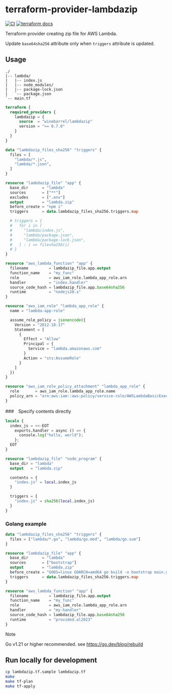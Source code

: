 # terraform-provider-lambdazip

[![CI](https://github.com/winebarrel/terraform-provider-lambdazip/actions/workflows/ci.yml/badge.svg)](https://github.com/winebarrel/terraform-provider-lambdazip/actions/workflows/ci.yml)
[![terraform docs](https://img.shields.io/badge/terraform-docs-%35835CC?logo=terraform)](https://registry.terraform.io/providers/winebarrel/lambdazip/latest/docs)

Terraform provider creating zip file for AWS Lambda.

Update `base64sha256` attribute only when `triggers` attribute is updated.

## Usage

```
./
|-- lambda/
|   |-- index.js
|   |-- node_modules/
|   |-- package-lock.json
|   `-- package.json
`-- main.tf
```

```tf
terraform {
  required_providers {
    lambdazip = {
      source  = "winebarrel/lambdazip"
      version = ">= 0.7.0"
    }
  }
}

data "lambdazip_files_sha256" "triggers" {
  files = [
    "lambda/*.js",
    "lambda/*.json",
  ]
}

resource "lambdazip_file" "app" {
  base_dir      = "lambda"
  sources       = ["**"]
  excludes      = [".env"]
  output        = "lambda.zip"
  before_create = "npm i"
  triggers      = data.lambdazip_files_sha256.triggers.map

  # triggers = {
  #   for i in [
  #     "lambda/index.js",
  #     "lambda/package.json",
  #     "lambda/package-lock.json",
  #   ] : i => filesha256(i)
  # }
}

resource "aws_lambda_function" "app" {
  filename         = lambdazip_file.app.output
  function_name    = "my_func"
  role             = aws_iam_role.lambda_app_role.arn
  handler          = "index.handler"
  source_code_hash = lambdazip_file.app.base64sha256
  runtime          = "nodejs20.x"
}

resource "aws_iam_role" "lambda_app_role" {
  name = "lambda-app-role"

  assume_role_policy = jsonencode({
    Version = "2012-10-17"
    Statement = [
      {
        Effect = "Allow"
        Principal = {
          Service = "lambda.amazonaws.com"
        }
        Action = "sts:AssumeRole"
      }
    ]
  })
}

resource "aws_iam_role_policy_attachment" "lambda_app_role" {
  role       = aws_iam_role.lambda_app_role.name
  policy_arn = "arn:aws:iam::aws:policy/service-role/AWSLambdaBasicExecutionRole"
}
```

###　Specify contents directly

```tf
locals {
  index_js = <<-EOT
    exports.handler = async () => {
      console.log("hello, world");
    };
  EOT
}

resource "lambdazip_file" "node_program" {
  base_dir = "lambda"
  output   = "lambda.zip"

  contents = {
    "index.js" = local.index_js
  }

  triggers = {
    "index.js" = sha256(local.index_js)
  }
}
```

### Golang example

```tf
data "lambdazip_files_sha256" "triggers" {
  files = ["lambda/*.go", "lambda/go.mod", "lambda/go.sum"]
}

resource "lambdazip_file" "app" {
  base_dir      = "lambda"
  sources       = ["bootstrap"]
  output        = "lambda.zip"
  before_create = "GOOS=linux GOARCH=amd64 go build -o bootstrap main.go"
  triggers      = data.lambdazip_files_sha256.triggers.map
}

resource "aws_lambda_function" "app" {
  filename         = lambdazip_file.app.output
  function_name    = "my_func"
  role             = aws_iam_role.lambda_app_role.arn
  handler          = "my-handler"
  source_code_hash = lambdazip_file.app.base64sha256
  runtime          = "provided.al2023"
}
```

> [!note]
> Go v1.21 or higher recommended.
> see https://go.dev/blog/rebuild


## Run locally for development

```sh
cp lambdazip.tf.sample lambdazip.tf
make
make tf-plan
make tf-apply
```
